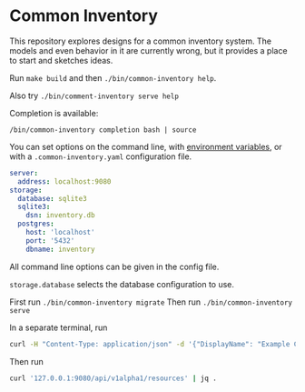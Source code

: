 # Common Inventory
This repository explores designs for a common inventory system.  The models and even behavior in it are
currently wrong, but it provides a place to start and sketches ideas.

Run `make build` and then `./bin/common-inventory help`.

Also try `./bin/comment-inventory serve help`

Completion is available:

```
/bin/common-inventory completion bash | source
```

You can set options on the command line, with [environment variables](https://pkg.go.dev/github.com/spf13/viper@v1.18.2#AutomaticEnv), or with a `.common-inventory.yaml` configuration file.

```yaml
server:
  address: localhost:9080
storage:
  database: sqlite3
  sqlite3:
    dsn: inventory.db
  postgres:
    host: 'localhost'
    port: '5432'
    dbname: inventory
```

All command line options can be given in the config file.

`storage.database` selects the database configuration to use.

First run `./bin/common-inventory migrate`
Then run `./bin/common-inventory serve`

In a separate terminal, run

```bash
curl -H "Content-Type: application/json" -d '{"DisplayName": "Example Cluster" "ResourceType": "k8s-cluster", "LocalId": "1", "Spec": {"ApiServer": "www.example.com/api-server"}}}' http://localhost:9080/api/inventory/v1alpha1/resources
```

Then run

```bash
curl '127.0.0.1:9080/api/v1alpha1/resources' | jq .
```
